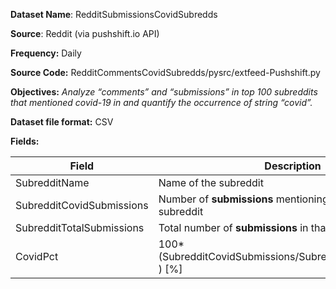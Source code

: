 **Dataset Name**:   RedditSubmissionsCovidSubredds

**Source**:  Reddit (via pushshift.io API)

**Frequency:** Daily

**Source Code:** RedditCommentsCovidSubredds/pysrc/extfeed-Pushshift.py

**Objectives:** *Analyze “comments” and “submissions” in top 100 subreddits that mentioned covid-19 in and 
quantify the occurrence of string “covid”.*

**Dataset file format:** CSV

**Fields:**

|Field| Description|
|--|--|
| SubredditName | Name of the subreddit |
| SubredditCovidSubmissions| Number of **submissions** mentioning word "covid" in that subreddit |
|SubredditTotalSubmissions|Total number of **submissions** in that subreddit|
|CovidPct|100*(SubredditCovidSubmissions/SubredditTotalSubmissions ) [%]|

